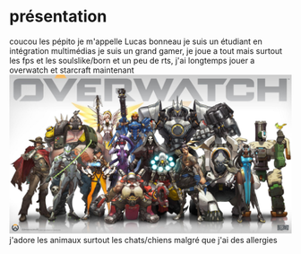 # présentation

coucou les pépito je m'appelle Lucas bonneau je suis un étudiant en intégration multimédias
je suis un grand gamer, je joue a tout mais surtout les fps et les soulslike/born et un peu de rts, j'ai longtemps jouer a overwatch et starcraft maintenant
![photo](overwatch_1_wallpaper.jpg)
j'adore les animaux surtout les chats/chiens malgré que j'ai des allergies
